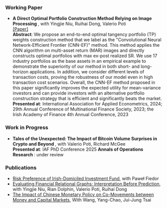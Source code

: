 ### Working Paper
- <strong>A Direct Optimal Portfolio Construction Method Relying on Image Processing </strong>, with Yingjie Niu, Ruihai Dong, Valerio Poti\
[[Paper]](http://dx.doi.org/10.2139/ssrn.4803039)\
<strong>Abstract</strong>: We propose an end-to-end optimal tangency portfolio (TP) weights construction method that we label as the "Convolutional Neural Network-Efficient Frontier (CNN-EF)" method. This method applies the CNN algorithm on multi-asset return (MAR) images and directly constructs optimal portfolios with max ex-post realized SR. We use 17 industry portfolios as the base assets in an empirical example to demonstrate the superiority of our method in both short- and long-horizon applications. In addition, we consider different levels of transaction costs, proving the robustness of our model even in high transaction cost scenarios. Overall, the CNN-EF method proposed in this paper significantly improves the expected utility for mean-variance investors and can provide investors with an alternative portfolio construction strategy that is efficient and significantly beats the market.\
<strong>Presented at</strong>: International Association for Applied Econometrics, 2024; 29th Annual Conference of Multinational Finance Society, 2023; the Irish Academy of Finance 4th Annual Conference, 2023

### Work in Progress
- <strong>Tales of the Unexpected: The Impact of Bitcoin Volume Surprises in Crypto and Beyond </strong>, with Valerio Poti, Richard McGee\
<strong>Presented at</strong>: IAF PhD Conference 2025
<strong> Annals of Operations Research </strong>: under review

### Publications
- [Risk Preference of Irish-Domiciled Investment Fund](https://www.centralbank.ie/docs/default-source/publications/financial-stability-notes/risk-preference-irish-domiciled-investment-funds.pdf?sfvrsn=40ea6b1a_3), with Paweł Fiedor
- [Evaluating Financial Relational Graphs: Interpretation Before Prediction](https://doi.org/10.1145/3677052.3698644), with Yingjie Niu, Rian Dolphin, Valerio Poti, Ruihai Dong
- [The Impact of Chinese Monetary Policy on Co-Movements between Money and Capital Markets](https://doi.org/10.1080/00036846.2019.1606407), With Wang, Yang-Chao, Jui-Jung Tsai
